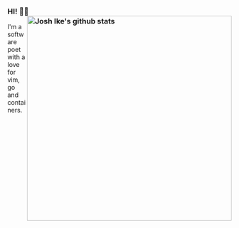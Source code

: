 ### HI! 👋🏾  <img src="https://github-readme-stats.vercel.app/api?username=vimoppa&count_private=true&hide_rank=true&hide_title=true&theme=graywhite&show_icons=true" align="right" width="460" alt="Josh Ike's github stats" /> 

I'm a software poet with a love for vim, go and containers.
